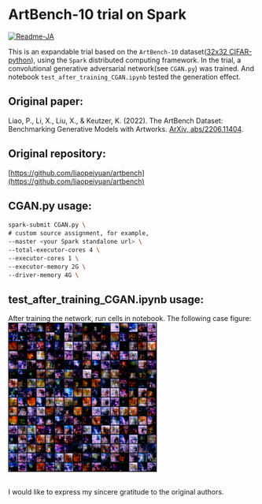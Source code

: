 # ArtBench-10 trial on Spark

[![Readme-JA](https://img.shields.io/badge/README-Japanese-red.svg)](README.ja.md)

This is an expandable trial based on the `ArtBench-10` dataset([32x32 CIFAR-python](https://artbench.eecs.berkeley.edu/files/artbench-10-python.tar.gz)), using the `Spark` distributed computing framework. In the trial, a convolutional generative adversarial network(see `CGAN.py`) was trained. And notebook `test_after_training_CGAN.ipynb` tested the generation effect.

## Original paper:
Liao, P., Li, X., Liu, X., & Keutzer, K. (2022). The ArtBench Dataset: Benchmarking Generative Models with Artworks. [ArXiv, abs/2206.11404](arxiv.org/abs/2206.11404).

## Original repository: 
[https://github.com/liaopeiyuan/artbench](https://github.com/liaopeiyuan/artbench)

## CGAN.py usage:

```bash
spark-submit CGAN.py \
# custom source assignment, for example,
--master <your Spark standalone url> \
--total-executor-cores 4 \
--executor-cores 1 \
--executor-memory 2G \
--driver-memory 4G \
```

## test_after_training_CGAN.ipynb usage:
After training the network, run cells in notebook. The following case figure:
<img src='./generated_images.png' width='60%'>

##
I would like to express my sincere gratitude to the original authors.